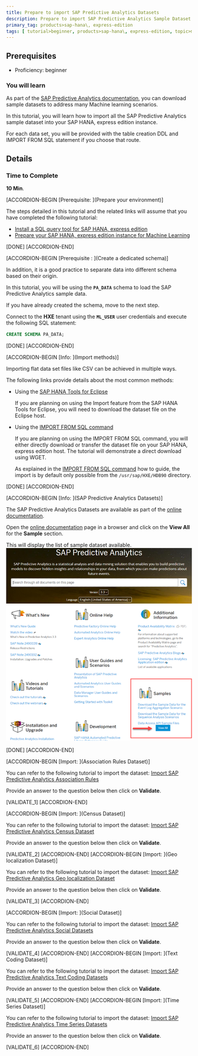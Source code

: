 ```yaml
---
title: Prepare to import SAP Predictive Analytics Datasets
description: Prepare to import SAP Predictive Analytics Sample Dataset in your SAP HANA, express edition instance
primary_tag: products>sap-hana\, express-edition
tags: [ tutorial>beginner, products>sap-hana\, express-edition, topic>machine-learning ]
---
```

## Prerequisites  
- Proficiency: beginner

### You will learn

As part of the [SAP Predictive Analytics documentation](https://help.sap.com/viewer/p/SAP_PREDICTIVE_ANALYTICS), you can download sample datasets to address many Machine learning scenarios.

In this tutorial, you will learn how to import all the SAP Predictive Analytics sample dataset into your SAP HANA, express edition instance.

For each data set, you will be provided with the table creation DDL and IMPORT FROM SQL statement if you choose that route.

## Details

### Time to Complete
**10 Min**.

[ACCORDION-BEGIN [Prerequisite: ](Prepare your environment)]

The steps detailed in this tutorial and the related links will assume that you have completed the following tutorial:

- [Install a SQL query tool for SAP HANA, express edition](https://www.sap.com/developer/tutorials/mlb-hxe-tools-sql.html)
- [Prepare your SAP HANA, express edition instance for Machine Learning](https://www.sap.com/developer/tutorials/mlb-hxe-setup-basic.html)

[DONE]
[ACCORDION-END]

[ACCORDION-BEGIN [Prerequisite : ](Create a dedicated schema)]

In addition, it is a good practice to separate data into different schema based on their origin.

In this tutorial, you will be using the **`PA_DATA`** schema to load the SAP Predictive Analytics sample data.

If you have already created the schema, move to the next step.

Connect to the **HXE** tenant using the **`ML_USER`** user credentials and execute the following SQL statement:

```SQL
CREATE SCHEMA PA_DATA;
```

[DONE]
[ACCORDION-END]

[ACCORDION-BEGIN [Info: ](Import methods)]

Importing flat data set files like CSV can be achieved in multiple ways.

The following links provide details about the most common methods:

 - Using the [SAP HANA Tools for Eclipse](https://www.sap.com/developer/tutorials/mlb-hxe-import-data-eclipse.html)

    If you are planning on using the Import feature from the SAP HANA Tools for Eclipse, you will need to download the dataset file on the Eclipse host.

 - Using the [IMPORT FROM SQL command](https://www.sap.com/developer/tutorials/mlb-hxe-import-data-sql-import.html)

    If you are planning on using the IMPORT FROM SQL command, you will either directly download or transfer the dataset file on your SAP HANA, express edition host. The tutorial will demonstrate a direct download using WGET.

    As explained in the [IMPORT FROM SQL command](https://www.sap.com/developer/tutorials/mlb-hxe-import-data-sql-import.html) how to guide, the import is by default only possible from the `/usr/sap/HXE/HDB90` directory.

[DONE]
[ACCORDION-END]

[ACCORDION-BEGIN [Info: ](SAP Predictive Analytics Datasets)]

The SAP Predictive Analytics Datasets are available as part of the [online documentation](https://help.sap.com/viewer/p/SAP_PREDICTIVE_ANALYTICS).

Open the [online documentation](https://help.sap.com/viewer/p/SAP_PREDICTIVE_ANALYTICS) page in a browser and click on the **View All** for the **Sample** section.

This will display the list of sample dataset available.
![info doc](01-0.png)

[DONE]
[ACCORDION-END]

[ACCORDION-BEGIN [Import: ](Association Rules Dataset)]

You can refer to the following tutorial to import the dataset: [Import SAP Predictive Analytics Association Rules](https://www.sap.com/developer/tutorials/mlb-hxe-import-data-pa-association.html)

Provide an answer to the question below then click on **Validate**.

[VALIDATE_1]
[ACCORDION-END]

[ACCORDION-BEGIN [Import: ](Census Dataset)]

You can refer to the following tutorial to import the dataset: [Import SAP Predictive Analytics Census Dataset](https://www.sap.com/developer/tutorials/mlb-hxe-import-data-pa-census.html)

Provide an answer to the question below then click on **Validate**.

[VALIDATE_2]
[ACCORDION-END]
[ACCORDION-BEGIN [Import: ](Geo localization Dataset)]

You can refer to the following tutorial to import the dataset: [Import SAP Predictive Analytics Geo localization Dataset](https://www.sap.com/developer/tutorials/mlb-hxe-import-data-pa-geolocalization.html)

Provide an answer to the question below then click on **Validate**.

[VALIDATE_3]
[ACCORDION-END]

[ACCORDION-BEGIN [Import: ](Social Dataset)]

You can refer to the following tutorial to import the dataset: [Import SAP Predictive Analytics Social Datasets](https://www.sap.com/developer/tutorials/mlb-hxe-import-data-pa-social.html)

Provide an answer to the question below then click on **Validate**.

[VALIDATE_4]
[ACCORDION-END]
[ACCORDION-BEGIN [Import: ](Text Coding Dataset)]

You can refer to the following tutorial to import the dataset: [Import SAP Predictive Analytics Text Coding Datasets](https://www.sap.com/developer/tutorials/mlb-hxe-import-data-pa-textcoding.html)

Provide an answer to the question below then click on **Validate**.

[VALIDATE_5]
[ACCORDION-END]
[ACCORDION-BEGIN [Import: ](Time Series Dataset)]

You can refer to the following tutorial to import the dataset: [Import SAP Predictive Analytics Time Series Datasets](https://www.sap.com/developer/tutorials/mlb-hxe-import-data-pa-timeseries.html)

Provide an answer to the question below then click on **Validate**.

[VALIDATE_6]
[ACCORDION-END]
